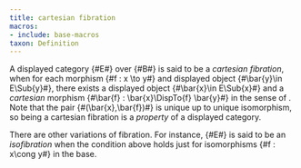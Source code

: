 ```yaml
---
title: cartesian fibration
macros:
- include: base-macros
taxon: Definition
---
```


A displayed category {#E#} over {#B#} is said to be a *cartesian fibration*, when
for each morphism {#f : x \to y#} and displayed object {#\bar{y}\in E\Sub{y}#}, there
exists a displayed object {#\bar{x}\in E\Sub{x}#} and a *cartesian* morphism
{#\bar{f} : \bar{x}\DispTo{f} \bar{y}#} in the sense of [](frct-0001). Note that the pair {#(\bar{x},\bar{f})#} is unique up to
unique isomorphism, so being a cartesian fibration is a *property* of a displayed category.

There are other variations of fibration. For instance, {#E#} is said to be an *isofibration* when the condition above holds just for isomorphisms {#f : x\cong y#} in the base.
